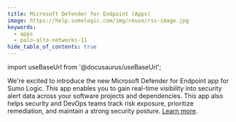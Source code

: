```yaml
---
title: Microsoft Defender for Endpoint (Apps)
image: https://help.sumologic.com/img/reuse/rss-image.jpg
keywords:
  - apps
  - palo-alto-networks-11
hide_table_of_contents: true    
---
```


import useBaseUrl from '@docusaurus/useBaseUrl';


We're excited to introduce the new Microsoft Defender for Endpoint app for Sumo Logic. This app enables you to gain real-time visibility into security alert data across your software projects and dependencies. This app also helps security and DevOps teams track risk exposure, prioritize remediation, and maintain a strong security posture. [Learn more](/docs/integrations/microsoft-azure/microsoft-defender-for-endpoint).